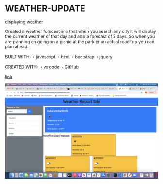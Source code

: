 # WEATHER-UPDATE
displaying weather

Created a weather forecast site that when you search any city it will display the current weather of that day and also a forecast of 5 days. So when you are planning on going on a picnic at the park or an actual road trip you can plan ahead.

BUILT WITH:
・javescript
・html
・bootstrap
・jquery

CREATED WITH:
・vs code
・GitHub

[link](https://jesse2360.github.io/weatherUpdate/)

![photo](https://github.com/Jesse2360/weatherUpdate/blob/d0379435720a0f9780fe68f33b476d6136666c22/ScreenShot-weather-update.png)